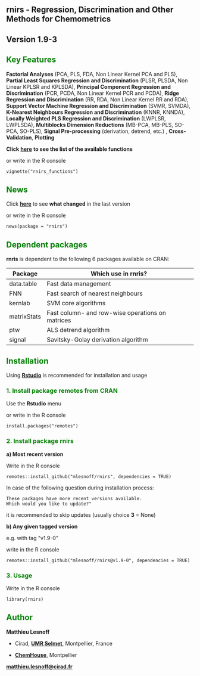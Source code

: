 ## **rnirs - Regression, Discrimination and Other Methods for Chemometrics**  
## <span style="color:grey70"> **Version 1.9-3** </span> 

## <span style="color:green"> **Key Features** </span> 

**Factorial Analyses** (PCA, PLS, FDA, Non Linear Kernel PCA and PLS), **Partial Least Squares Regression and Discrimination** (PLSR, PLSDA, Non Linear KPLSR and KPLSDA), **Principal Component Regression and Discrimination**  (PCR, PCDA, Non Linear Kernel PCR and PCDA), **Ridge Regression and Discrimination** (RR, RDA, Non Linear Kernel RR and RDA), **Support Vector Machine Regression and Discrimination** (SVMR, SVMDA), **K-Nearest Neighbours Regression and Discrimination** (KNNR, KNNDA), **Locally Weighted PLS Regression and Discrimination** (LWPLSR, LWPLSDA), **Multiblocks Dimension Reductions** (MB-PCA, MB-PLS, SO-PCA, SO-PLS), **Signal Pre-processing** (derivation, detrend, etc.) , **Cross-Validation**, **Plotting** 

**Click** [**here**](https://github.com/mlesnoff/rnirs/blob/master/doc/rnirs_functions_github.md) **to see the list of the available functions** 

or write in the R console
```{r}
vignette("rnirs_functions")
```

## <span style="color:green"> **News** </span> 

Click [**here**](https://github.com/mlesnoff/rnirs/blob/master/inst/NEWS.md) to see **what changed** in the last version 

or write in the R console
```{r}
news(package = "rnirs")
```

## <span style="color:green"> **Dependent packages** </span> 

**rnris** is dependent to the following 6 packages available on CRAN:

| Package | Which use in rnris? |
|---|---|
| data.table | Fast data management |
| FNN | Fast search of nearest neighbours |
| kernlab | SVM core algorithms |
| matrixStats | Fast column- and row-wise operations on matrices |
| ptw | ALS detrend algorithm |
| signal | Savitsky-Golay derivation algorithm |

## <span style="color:green"> **Installation** </span> 

Using [**Rstudio**](https://www.rstudio.com/products/rstudio/download/) is recommended for installation and usage

### <span style="color:green"> 1.  Install package **remotes** from CRAN </span>

Use the **Rstudio** menu 

or write in the R console
```{r}
install.packages("remotes")
```

### <span style="color:green"> 2. Install package **rnirs** </span> 

**a) Most recent version**

Write in the R console
```{r}
remotes::install_github("mlesnoff/rnirs", dependencies = TRUE)
```
In case of the following question during installation process:
```{r}
These packages have more recent versions available.
Which would you like to update?"
```
it is recommended to skip updates (usually choice **3** = None)

**b) Any given tagged version**

e.g. with tag "v1.9-0"

write in the R console
```{r}
remotes::install_github("mlesnoff/rnirs@v1.9-0", dependencies = TRUE)
```

### <span style="color:green"> 3. Usage </span>

Write in the R console
```{r}
library(rnirs)
```

## <span style="color:green"> **Author** </span> 

**Matthieu Lesnoff**

- Cirad, [**UMR Selmet**](https://umr-selmet.cirad.fr/en), Montpellier, France

- [**ChemHouse**](https://www.chemproject.org/ChemHouse), Montpellier

**matthieu.lesnoff@cirad.fr**

